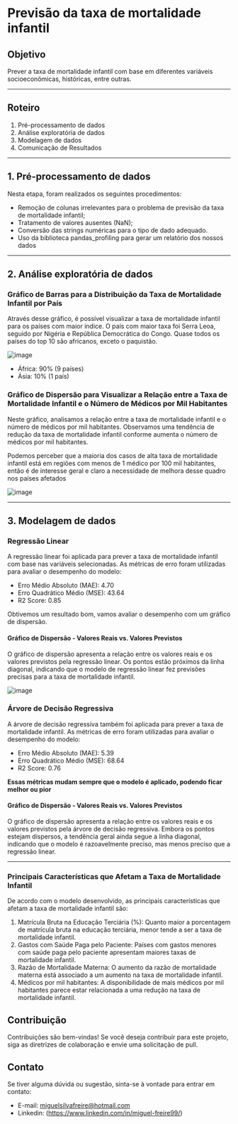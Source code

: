 # Previsão da taxa de mortalidade infantil

## Objetivo

Prever a taxa de mortalidade infantil com base em diferentes variáveis socioeconômicas, históricas, entre outras.

---

## Roteiro

1. Pré-processamento de dados
2. Análise exploratória de dados
3. Modelagem de dados
4. Comunicação de Resultados

---

## 1. Pré-processamento de dados

Nesta etapa, foram realizados os seguintes procedimentos:

- Remoção de colunas irrelevantes para o problema de previsão da taxa de mortalidade infantil;
- Tratamento de valores ausentes (NaN);
- Conversão das strings numéricas para o tipo de dado adequado.
- Uso da biblioteca pandas_profiling para gerar um relatório dos nossos dados

---

## 2. Análise exploratória de dados

### Gráfico de Barras para a Distribuição da Taxa de Mortalidade Infantil por País

Através desse gráfico, é possível visualizar a taxa de mortalidade infantil para os países com maior índice. O país com maior taxa foi Serra Leoa, seguido por Nigéria e República Democrática do Congo. Quase todos os países do top 10 são africanos, exceto o paquistão.


![image](https://github.com/MiguelFreire-bit/Prever_taxa_mortalidade_infantil/assets/72529654/078c0909-31a1-4626-95eb-26f202bb9e30)


- África: 90% (9 países)
- Ásia: 10% (1 país)

### Gráfico de Dispersão para Visualizar a Relação entre a Taxa de Mortalidade Infantil e o Número de Médicos por Mil Habitantes

Neste gráfico, analisamos a relação entre a taxa de mortalidade infantil e o número de médicos por mil habitantes. Observamos uma tendência de redução da taxa de mortalidade infantil conforme aumenta o número de médicos por mil habitantes.

Podemos perceber que a maioria dos casos de alta taxa de mortalidade infantil está em regiões com menos de 1 médico por 100 mil habitantes, então é de interesse geral e claro a necessidade de melhora desse quadro nos países afetados

![image](https://github.com/MiguelFreire-bit/Prever_taxa_mortalidade_infantil/assets/72529654/fb0742c6-6039-4ea1-9097-921ea80dbc0e)


---

## 3. Modelagem de dados

### Regressão Linear

A regressão linear foi aplicada para prever a taxa de mortalidade infantil com base nas variáveis selecionadas. As métricas de erro foram utilizadas para avaliar o desempenho do modelo:

- Erro Médio Absoluto (MAE): 4.70
- Erro Quadrático Médio (MSE): 43.64
- R2 Score: 0.85

Obtivemos um resultado bom, vamos avaliar o desempenho com um gráfico de dispersão.

#### Gráfico de Dispersão - Valores Reais vs. Valores Previstos

O gráfico de dispersão apresenta a relação entre os valores reais e os valores previstos pela regressão linear. Os pontos estão próximos da linha diagonal, indicando que o modelo de regressão linear fez previsões precisas para a taxa de mortalidade infantil.

![image](https://github.com/MiguelFreire-bit/Prever_taxa_mortalidade_infantil/assets/72529654/c8966420-b0f7-4997-8393-65ae6f939106)


### Árvore de Decisão Regressiva

A árvore de decisão regressiva também foi aplicada para prever a taxa de mortalidade infantil. As métricas de erro foram utilizadas para avaliar o desempenho do modelo:

- Erro Médio Absoluto (MAE): 5.39
- Erro Quadrático Médio (MSE): 68.64
- R2 Score: 0.76

**Essas métricas mudam sempre que o modelo é aplicado, podendo ficar melhor ou pior**

#### Gráfico de Dispersão - Valores Reais vs. Valores Previstos

O gráfico de dispersão apresenta a relação entre os valores reais e os valores previstos pela árvore de decisão regressiva. Embora os pontos estejam dispersos, a tendência geral ainda segue a linha diagonal, indicando que o modelo é razoavelmente preciso, mas menos preciso que a regressão linear.

---

### Principais Características que Afetam a Taxa de Mortalidade Infantil

De acordo com o modelo desenvolvido, as principais características que afetam a taxa de mortalidade infantil são:

1. Matrícula Bruta na Educação Terciária (%): Quanto maior a porcentagem de matrícula bruta na educação terciária, menor tende a ser a taxa de mortalidade infantil.
2. Gastos com Saúde Paga pelo Paciente: Países com gastos menores com saúde paga pelo paciente apresentam maiores taxas de mortalidade infantil.
3. Razão de Mortalidade Materna: O aumento da razão de mortalidade materna está associado a um aumento na taxa de mortalidade infantil.
4. Médicos por mil habitantes: A disponibilidade de mais médicos por mil habitantes parece estar relacionada a uma redução na taxa de mortalidade infantil.

## Contribuição

Contribuições são bem-vindas! Se você deseja contribuir para este projeto, siga as diretrizes de colaboração e envie uma solicitação de pull.

## Contato

Se tiver alguma dúvida ou sugestão, sinta-se à vontade para entrar em contato:

- E-mail: miguelsilvafreire@hotmail.com
- Linkedin: (https://www.linkedin.com/in/miguel-freire99/)
